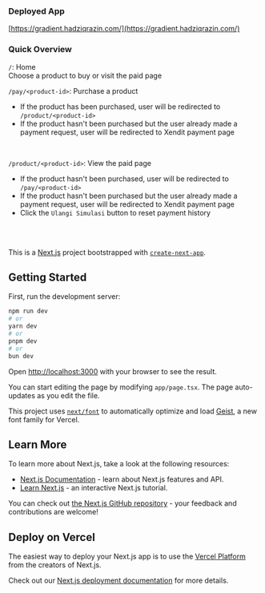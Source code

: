 ### Deployed App
[https://gradient.hadziqrazin.com/](https://gradient.hadziqrazin.com/)

### Quick Overview
`/`: Home <br />
Choose a product to buy or visit the paid page
<br />

`/pay/<product-id>`: Purchase a product <br />
- If the product has been purchased, user will be redirected to `/product/<product-id>`
- If the product hasn't been purchased but the user already made a payment request, user will be redirected to Xendit payment page
<br />

`/product/<product-id>`: View the paid page <br />
- If the product hasn't been purchased, user will be redirected to `/pay/<product-id>`
- If the product hasn't been purchased but the user already made a payment request, user will be redirected to Xendit payment page
- Click the `Ulangi Simulasi` button to reset payment history
<br />


<br />


This is a [Next.js](https://nextjs.org) project bootstrapped with [`create-next-app`](https://nextjs.org/docs/app/api-reference/cli/create-next-app).

## Getting Started

First, run the development server:

```bash
npm run dev
# or
yarn dev
# or
pnpm dev
# or
bun dev
```

Open [http://localhost:3000](http://localhost:3000) with your browser to see the result.

You can start editing the page by modifying `app/page.tsx`. The page auto-updates as you edit the file.

This project uses [`next/font`](https://nextjs.org/docs/app/building-your-application/optimizing/fonts) to automatically optimize and load [Geist](https://vercel.com/font), a new font family for Vercel.

## Learn More

To learn more about Next.js, take a look at the following resources:

- [Next.js Documentation](https://nextjs.org/docs) - learn about Next.js features and API.
- [Learn Next.js](https://nextjs.org/learn) - an interactive Next.js tutorial.

You can check out [the Next.js GitHub repository](https://github.com/vercel/next.js) - your feedback and contributions are welcome!

## Deploy on Vercel

The easiest way to deploy your Next.js app is to use the [Vercel Platform](https://vercel.com/new?utm_medium=default-template&filter=next.js&utm_source=create-next-app&utm_campaign=create-next-app-readme) from the creators of Next.js.

Check out our [Next.js deployment documentation](https://nextjs.org/docs/app/building-your-application/deploying) for more details.
